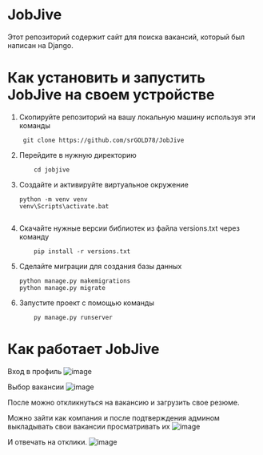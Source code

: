 # JobJive
Этот репозиторий содержит сайт для поиска вакансий, который был написан на Django. 

# Как установить и запустить JobJive на своем устройстве
1. Скопируйте репозиторий на вашу локальную машину используя эти команды
    
        git clone https://github.com/srGOLD78/JobJive
        
2. Перейдите в нужную директорию
    ```
        cd jobjive

3. Создайте и активируйте виртуальное окружение
   ```
   python -m venv venv
   venv\Scripts\activate.bat


4. Скачайте нужные версии библиотек из файла versions.txt через команду
   ```
       pip install -r versions.txt
5. Сделайте миграции для создания базы данных
   ```
   python manage.py makemigrations
   python manage.py migrate
   
5. Запустите проект с помощью команды
   ```
       py manage.py runserver

# Как работает JobJive
Вход в профиль
![image](https://github.com/srGOLD78/JobJive/assets/44532302/9451a27e-93a5-40fe-9381-d586976e21e1)


Выбор вакансии
![image](https://github.com/srGOLD78/JobJive/assets/44532302/53eb0a94-72a3-4f22-9e94-6ed9384cdbc0)


После можно откликнуться на вакансию и загрузить свое резюме.

Можно зайти как компания и после подтверждения админом выкладывать свои вакансии просматривать их
![image](https://github.com/srGOLD78/JobJive/assets/44532302/2a2e8c2c-104a-4721-9a0f-36e46782c7a9)

И отвечать на отклики.
![image](https://github.com/srGOLD78/JobJive/assets/44532302/3e22e6b6-b101-4c05-aba8-b82efce24df4)

